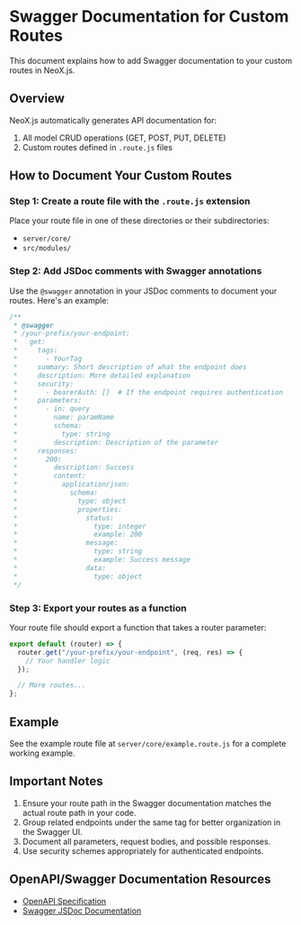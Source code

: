 # Swagger Documentation for Custom Routes

This document explains how to add Swagger documentation to your custom routes in NeoX.js.

## Overview

NeoX.js automatically generates API documentation for:

1. All model CRUD operations (GET, POST, PUT, DELETE)
2. Custom routes defined in `.route.js` files

## How to Document Your Custom Routes

### Step 1: Create a route file with the `.route.js` extension

Place your route file in one of these directories or their subdirectories:

- `server/core/`
- `src/modules/`

### Step 2: Add JSDoc comments with Swagger annotations

Use the `@swagger` annotation in your JSDoc comments to document your routes. Here's an example:

```javascript
/**
 * @swagger
 * /your-prefix/your-endpoint:
 *   get:
 *     tags:
 *       - YourTag
 *     summary: Short description of what the endpoint does
 *     description: More detailed explanation
 *     security:
 *       - bearerAuth: []  # If the endpoint requires authentication
 *     parameters:
 *       - in: query
 *         name: paramName
 *         schema:
 *           type: string
 *         description: Description of the parameter
 *     responses:
 *       200:
 *         description: Success
 *         content:
 *           application/json:
 *             schema:
 *               type: object
 *               properties:
 *                 status:
 *                   type: integer
 *                   example: 200
 *                 message:
 *                   type: string
 *                   example: Success message
 *                 data:
 *                   type: object
 */
```

### Step 3: Export your routes as a function

Your route file should export a function that takes a router parameter:

```javascript
export default (router) => {
  router.get("/your-prefix/your-endpoint", (req, res) => {
    // Your handler logic
  });

  // More routes...
};
```

## Example

See the example route file at `server/core/example.route.js` for a complete working example.

## Important Notes

1. Ensure your route path in the Swagger documentation matches the actual route path in your code.
2. Group related endpoints under the same tag for better organization in the Swagger UI.
3. Document all parameters, request bodies, and possible responses.
4. Use security schemes appropriately for authenticated endpoints.

## OpenAPI/Swagger Documentation Resources

- [OpenAPI Specification](https://swagger.io/specification/)
- [Swagger JSDoc Documentation](https://github.com/Surnet/swagger-jsdoc/blob/master/docs/GETTING-STARTED.md)
